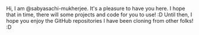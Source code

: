 Hi, I am @sabyasachi-mukherjee. It's a pleasure to have you here. I hope that in time, there will some projects and code for you to use! :D
Until then, I hope you enjoy the GitHub repositories I have been cloning from other folks! :D
<!---
sabyasachi-mukherjee/sabyasachi-mukherjee is a ✨ special ✨ repository because its `README.md` (this file) appears on your GitHub profile.
You can click the Preview link to take a look at your changes.
--->
